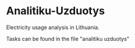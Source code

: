 # Analitiku-Uzduotys

Electricity usage analysis in Lithuania.

Tasks can be found in the file "analitiku uzduotys"
